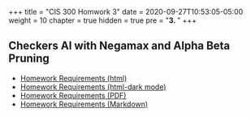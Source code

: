 +++
title = "CIS 300 Homwork 3"
date = 2020-09-27T10:53:05-05:00
weight = 10
chapter = true
hidden = true
pre = "<b>3. </b>"
+++

## Checkers AI with Negamax and Alpha Beta Pruning

- [Homework Requirements (html)](/homework/ja38fjmn2h50lk/hw3-checkersABP-description.html)
- [Homework Requirements (html-dark mode)](/homework/ja38fjmn2h50lk/hw3-checkersABP-description-dark.html)
- [Homework Requirements (PDF)](/homework/ja38fjmn2h50lk/hw3-checkersABP-description.pdf)
- [Homework Requirements (Markdown)](/homework/ja38fjmn2h50lk/hw3-checkersABP-description.md)